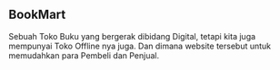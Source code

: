 ## BookMart

Sebuah Toko Buku yang bergerak dibidang Digital, tetapi kita juga mempunyai Toko Offline nya juga. Dan dimana website tersebut untuk memudahkan para Pembeli dan Penjual.